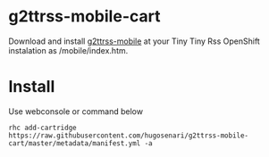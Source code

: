 # g2ttrss-mobile-cart

Download and install [g2ttrss-mobile](https://github.com/g2ttrss/g2ttrss-mobile) at your Tiny Tiny Rss OpenShift instalation as /mobile/index.htm.


# Install

Use webconsole or command below

```
rhc add-cartridge https://raw.githubusercontent.com/hugosenari/g2ttrss-mobile-cart/master/metadata/manifest.yml -a
```
